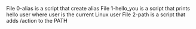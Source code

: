 File 0-alias is a script that create alias
File 1-hello_you is a script that prints hello user where user is the current Linux user
File 2-path is a script that adds /action to the PATH   
